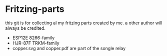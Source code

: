 # Fritzing-parts
this git is for collecting al my fritzing parts created by me. a other author will always be credited.

- ESP12E 8266-family
- HJR-87F TRKM-family
- copper.svg and copper.pdf are part of the songle relay
